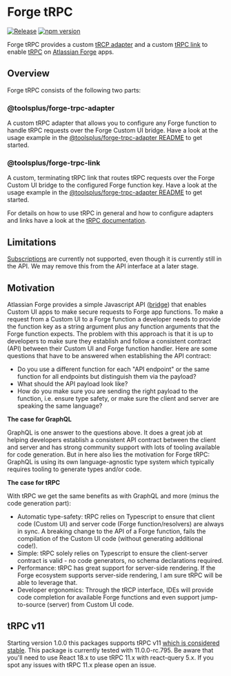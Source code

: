 # Forge tRPC

[![Release](https://github.com/toolsplus/forge-trpc/actions/workflows/release.yml/badge.svg?branch=main)](https://github.com/toolsplus/forge-trpc/actions/workflows/release.yml)
[![npm version](https://img.shields.io/npm/v/@toolsplus/forge-trpc-adapter?style=flat&logo=npm)](https://www.npmjs.com/package/@toolsplus/forge-trpc-adapter)

Forge tRPC provides a custom [tRCP adapter](https://trpc.io/docs/adapters) and a custom [tRPC link](https://trpc.io/docs/links) to enable [tRPC](https://trpc.io/) on [Atlassian Forge](https://developer.atlassian.com/platform/forge/) apps. 


## Overview

Forge tRPC consists of the following two parts:  

### @toolsplus/forge-trpc-adapter

A custom tRPC adapter that allows you to configure any Forge function to handle tRPC requests over the Forge Custom UI bridge. Have a look at the usage example in the [@toolsplus/forge-trpc-adapter README](packages/forge-trpc-adapter/README.md#Usage) to get started. 

### @toolsplus/forge-trpc-link

A custom, terminating tRPC link that routes tRPC requests over the Forge Custom UI bridge to the configured Forge function key. Have a look at the usage example in the [@toolsplus/forge-trpc-adapter README](packages/forge-trpc-link/README.md#Usage) to get started.

For details on how to use tRPC in general and how to configure adapters and links have a look at the [tRPC documentation](https://trpc.io/docs). 

## Limitations

[Subscriptions](https://trpc.io/docs/subscriptions) are currently not supported, even though it is currently still in the API. We may remove this from the API interface at a later stage.

## Motivation

Atlassian Forge provides a simple Javascript API ([bridge](https://developer.atlassian.com/platform/forge/custom-ui/#bridge)) that enables Custom UI apps to make secure requests to Forge app functions. To make a request from a Custom UI to a Forge function a developer needs to provide the function key as a string argument plus any function arguments that the Forge function expects. The problem with this approach is that it is up to developers to make sure they establish and follow a consistent contract (API) between their Custom UI and Forge function handler. Here are some questions that have to be answered when establishing the API contract:
* Do you use a different function for each "API endpoint" or the same function for all endpoints but distinguish them via the payload?
* What should the API payload look like?
* How do you make sure you are sending the right payload to the function, i.e. ensure type safety, or make sure the client and server are speaking the same language?

**The case for GraphQL**

GraphQL is one answer to the questions above. It does a great job at helping developers establish a consistent API contract between the client and server and has strong community support with lots of tooling available for code generation. But in here also lies the motivation for Forge tRPC: GraphQL is using its own language-agnostic type system which typically requires tooling to generate types and/or code.

**The case for tRPC**

With tRPC we get the same benefits as with GraphQL and more (minus the code generation part):

* Automatic type-safety: tRPC relies on Typescript to ensure that client code (Custom UI) and server code (Forge function/resolvers) are always in sync. A breaking change to the API of a Forge function, fails the compilation of the Custom UI code (without generating additional code!).
* Simple: tRPC solely relies on Typescript to ensure the client-server contract is valid - no code generators, no schema declarations required.
* Performance: tRPC has great support for server-side rendering. If the Forge ecosystem supports server-side rendering, I am sure tRPC will be able to leverage that.
* Developer ergonomics: Through the tRCP interface, IDEs will provide code completion for available Forge functions and even support jump-to-source (server) from Custom UI code.

## tRPC v11
Starting version 1.0.0 this packages supports tRPC v11 [which is considered stable](https://trpc.io/docs/migrate-from-v10-to-v11). This package is currently tested with 11.0.0-rc.795. Be aware that you'll need to use React 18.x to use tRPC 11.x with react-query 5.x. If you spot any issues with tRPC 11.x please open an issue. 

